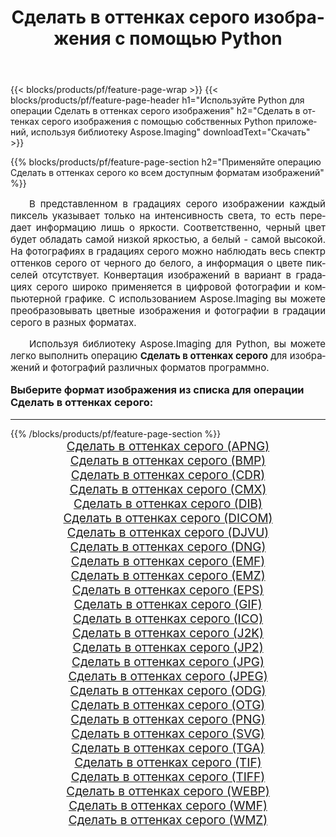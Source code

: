 ﻿---
title: Сделать в оттенках серого изображения с помощью Python 
weight: 3920
url: /ru/python-net/grayscale/ 
lang: ru
langdirlevel: 2
locales: zh-hans,ja,it,ru,de,es,fr,nl,id,lt,pl,pt,vi,tr,ko,zh-hant,ar,hi,th,sv,cs,uk,he
description: Применяйте библиотеку Aspose.Imaging, чтобы Сделать в оттенках серого изображения и фотографии используя собственные Python приложения и серверные API.
---

{{< blocks/products/pf/feature-page-wrap >}}
{{< blocks/products/pf/feature-page-header h1="Используйте Python для операции Сделать в оттенках серого изображения" h2="Сделать в оттенках серого изображения с помощью собственных Python приложений, используя библиотеку Aspose.Imaging" downloadText="Скачать" >}}


{{% blocks/products/pf/feature-page-section  h2="Применяйте операцию Сделать в оттенках серого ко всем доступным форматам изображений" %}}
<p align="justify" style="text-indent:2em;font-size:15px;">
В представленном в градациях серого изображении каждый пиксель указывает только на интенсивность света, то есть передает информацию лишь о яркости. Соответственно, черный цвет будет обладать самой низкой яркостью, а белый - самой высокой. На фотографиях в градациях серого можно наблюдать весь спектр оттенков серого от черного до белого, а информация о цвете пикселей отсутствует. Конвертация изображений в вариант в градациях серого широко применяется в цифровой фотографии и компьютерной графике. С использованием Aspose.Imaging вы можете преобразовывать цветные изображения и фотографии в градации серого в разных форматах.
</p>
<p align="justify" style="text-indent:2em;font-size:15px;">
Используя библиотеку Aspose.Imaging для Python, вы можете легко выполнить операцию <b>Сделать в оттенках серого</b> для изображений и фотографий различных форматов программно.
</p>
<h3 style="margin-top:16px;">
Выберите формат изображения из списка для операции Сделать в оттенках серого:
</h3>
<hr/>
{{% /blocks/products/pf/feature-page-section %}}
<div class="container-fluid productfamilypage bg-gray">
    <div class="convertypes bg-gray agp-content section">
        <div class="container">
		<div class="row other-converters" style="gap: 10px;font-size: 19px;text-align:center;">
		    <div class='col-md-3 other-converter remove-lp remove-rp'><a href="/imaging/ru/python-net/grayscale/apng/" style="padding:15px;">Сделать в оттенках серого (APNG)</a></div><div class='col-md-3 other-converter remove-lp remove-rp'><a href="/imaging/ru/python-net/grayscale/bmp/" style="padding:15px;">Сделать в оттенках серого (BMP)</a></div><div class='col-md-3 other-converter remove-lp remove-rp'><a href="/imaging/ru/python-net/grayscale/cdr/" style="padding:15px;">Сделать в оттенках серого (CDR)</a></div><div class='col-md-3 other-converter remove-lp remove-rp'><a href="/imaging/ru/python-net/grayscale/cmx/" style="padding:15px;">Сделать в оттенках серого (CMX)</a></div><div class='col-md-3 other-converter remove-lp remove-rp'><a href="/imaging/ru/python-net/grayscale/dib/" style="padding:15px;">Сделать в оттенках серого (DIB)</a></div><div class='col-md-3 other-converter remove-lp remove-rp'><a href="/imaging/ru/python-net/grayscale/dicom/" style="padding:15px;">Сделать в оттенках серого (DICOM)</a></div><div class='col-md-3 other-converter remove-lp remove-rp'><a href="/imaging/ru/python-net/grayscale/djvu/" style="padding:15px;">Сделать в оттенках серого (DJVU)</a></div><div class='col-md-3 other-converter remove-lp remove-rp'><a href="/imaging/ru/python-net/grayscale/dng/" style="padding:15px;">Сделать в оттенках серого (DNG)</a></div><div class='col-md-3 other-converter remove-lp remove-rp'><a href="/imaging/ru/python-net/grayscale/emf/" style="padding:15px;">Сделать в оттенках серого (EMF)</a></div><div class='col-md-3 other-converter remove-lp remove-rp'><a href="/imaging/ru/python-net/grayscale/emz/" style="padding:15px;">Сделать в оттенках серого (EMZ)</a></div><div class='col-md-3 other-converter remove-lp remove-rp'><a href="/imaging/ru/python-net/grayscale/eps/" style="padding:15px;">Сделать в оттенках серого (EPS)</a></div><div class='col-md-3 other-converter remove-lp remove-rp'><a href="/imaging/ru/python-net/grayscale/gif/" style="padding:15px;">Сделать в оттенках серого (GIF)</a></div><div class='col-md-3 other-converter remove-lp remove-rp'><a href="/imaging/ru/python-net/grayscale/ico/" style="padding:15px;">Сделать в оттенках серого (ICO)</a></div><div class='col-md-3 other-converter remove-lp remove-rp'><a href="/imaging/ru/python-net/grayscale/j2k/" style="padding:15px;">Сделать в оттенках серого (J2K)</a></div><div class='col-md-3 other-converter remove-lp remove-rp'><a href="/imaging/ru/python-net/grayscale/jp2/" style="padding:15px;">Сделать в оттенках серого (JP2)</a></div><div class='col-md-3 other-converter remove-lp remove-rp'><a href="/imaging/ru/python-net/grayscale/jpg/" style="padding:15px;">Сделать в оттенках серого (JPG)</a></div><div class='col-md-3 other-converter remove-lp remove-rp'><a href="/imaging/ru/python-net/grayscale/jpeg/" style="padding:15px;">Сделать в оттенках серого (JPEG)</a></div><div class='col-md-3 other-converter remove-lp remove-rp'><a href="/imaging/ru/python-net/grayscale/odg/" style="padding:15px;">Сделать в оттенках серого (ODG)</a></div><div class='col-md-3 other-converter remove-lp remove-rp'><a href="/imaging/ru/python-net/grayscale/otg/" style="padding:15px;">Сделать в оттенках серого (OTG)</a></div><div class='col-md-3 other-converter remove-lp remove-rp'><a href="/imaging/ru/python-net/grayscale/png/" style="padding:15px;">Сделать в оттенках серого (PNG)</a></div><div class='col-md-3 other-converter remove-lp remove-rp'><a href="/imaging/ru/python-net/grayscale/svg/" style="padding:15px;">Сделать в оттенках серого (SVG)</a></div><div class='col-md-3 other-converter remove-lp remove-rp'><a href="/imaging/ru/python-net/grayscale/tga/" style="padding:15px;">Сделать в оттенках серого (TGA)</a></div><div class='col-md-3 other-converter remove-lp remove-rp'><a href="/imaging/ru/python-net/grayscale/tif/" style="padding:15px;">Сделать в оттенках серого (TIF)</a></div><div class='col-md-3 other-converter remove-lp remove-rp'><a href="/imaging/ru/python-net/grayscale/tiff/" style="padding:15px;">Сделать в оттенках серого (TIFF)</a></div><div class='col-md-3 other-converter remove-lp remove-rp'><a href="/imaging/ru/python-net/grayscale/webp/" style="padding:15px;">Сделать в оттенках серого (WEBP)</a></div><div class='col-md-3 other-converter remove-lp remove-rp'><a href="/imaging/ru/python-net/grayscale/wmf/" style="padding:15px;">Сделать в оттенках серого (WMF)</a></div><div class='col-md-3 other-converter remove-lp remove-rp'><a href="/imaging/ru/python-net/grayscale/wmz/" style="padding:15px;">Сделать в оттенках серого (WMZ)</a></div>
                </div>
        </div>
    </div>
</div>
<br/>

